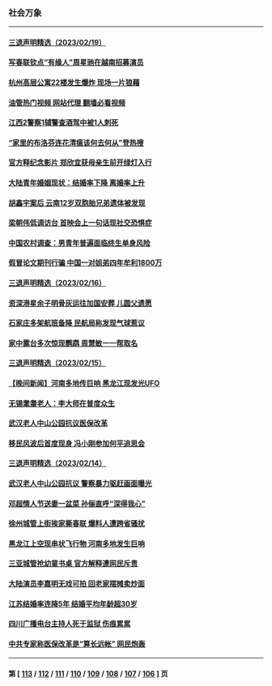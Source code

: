 ### 社会万象
---
#### [三退声明精选（2023/02/19）](../../pages/ncid282/n13933823.md?02211245) 
#### [写春联钦点“有缘人”周星驰在越南招募演员](../../pages/ncid282/n13933589.md?02211245) 
#### [杭州高层公寓22楼发生爆炸 现场一片狼藉](../../pages/ncid282/n13933284.md?02211245) 
#### [油管热门视频 网站代理 翻墙必看视频](http://138.2.39.72:81/youtube.html?epic-marker?02211245)
#### [江西2警察1辅警查酒驾中被1人刺死](../../pages/ncid282/n13933226.md?02211245) 
#### [“家里的布洛芬连花清瘟该何去何从”登热搜](../../pages/ncid282/n13932657.md?02211245) 
#### [官方释纪念影片 郑欣宜获母亲生前开绿灯入行](../../pages/ncid282/n13932304.md?02211245) 
#### [大陆青年婚姻现状：结婚率下降 离婚率上升](../../pages/ncid282/n13931966.md?02211245) 
#### [胡鑫宇案后 云南12岁双胞胎兄弟遗体被发现](../../pages/ncid282/n13932346.md?02211245) 
#### [梁朝伟低调访台 首映会上一句话现社交恐惧症](../../pages/ncid282/n13932272.md?02211245) 
#### [中国农村调查：男青年普遍面临终生单身风险](../../pages/ncid282/n13932287.md?02211245) 
#### [假冒论文期刊行骗 中国一对姐弟四年牟利1800万](../../pages/ncid282/n13932235.md?02211245) 
#### [三退声明精选（2023/02/16）](../../pages/ncid282/n13931637.md?02211245) 
#### [资深港星余子明骨灰运往加国安葬 儿圆父遗愿](../../pages/ncid282/n13931474.md?02211245) 
#### [石家庄多架航班备降 民航局称发现气球惹议](../../pages/ncid282/n13931142.md?02211245) 
#### [家中露台多次惊现鹦鹉 周慧敏一一帮取名](../../pages/ncid282/n13930602.md?02211245) 
#### [三退声明精选（2023/02/15）](../../pages/ncid282/n13930834.md?02211245) 
#### [【晚间新闻】河南多地传巨响 黑龙江现发光UFO](../../pages/ncid282/n13930289.md?02211245) 
#### [无锡耄耋老人：李大师在普度众生](../../pages/ncid282/n13930113.md?02211245) 
#### [武汉老人中山公园抗议医保改革](../../pages/ncid282/n13930042.md?02211245) 
#### [移民风波后首度现身 冯小刚参加何平追思会](../../pages/ncid282/n13929903.md?02211245) 
#### [三退声明精选（2023/02/14）](../../pages/ncid282/n13929994.md?02211245) 
#### [武汉老人中山公园抗议 警察暴力驱赶画面曝光](../../pages/ncid282/n13929963.md?02211245) 
#### [邓超情人节送妻一盆菜 孙俪直呼“深得我心”](../../pages/ncid282/n13929798.md?02211245) 
#### [徐州城管上街挨家撕春联 爆料人遭跨省骚扰](../../pages/ncid282/n13929810.md?02211245) 
#### [黑龙江上空现串状飞行物 河南多地发生巨响](../../pages/ncid282/n13929502.md?02211245) 
#### [三亚城管抢幼童书桌 官方解释遭网民斥责](../../pages/ncid282/n13929259.md?02211245) 
#### [大陆演员李嘉明无戏可拍 回老家摆摊卖炒面](../../pages/ncid282/n13929153.md?02211245) 
#### [江苏结婚率连降5年 结婚平均年龄超30岁](../../pages/ncid282/n13929152.md?02211245) 
#### [四川广播电台主持人死于监狱 伤痕累累](../../pages/ncid282/n13929027.md?02211245) 
#### [中共专家称医保改革是“算长远帐” 网民炮轰](../../pages/ncid282/n13928860.md?02211245) 

---
#### 第 [ [113](./113.md?02211245) / [112](./112.md?02211245) / [111](./111.md?02211245) / [110](./110.md?02211245) / [109](./109.md?02211245) / [108](./108.md?02211245) / [107](./107.md?02211245) / [106](./106.md?02211245) ] 页
